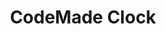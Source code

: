 ---
title: CodeMade Clock
sections:
  - section_id: features
    type: section_content
    background: gray
    image: images/hero-clocks.png
    title: 🕒 Never miss a beat
    content: >-
      Ever been late for a meeting because you were just too focussed on another task?
      Even when you have reminders set, time just slips by and "just five minutes" turns into an hour.
      Sometimes the simplest solution is also the best one!
       
      Clock is a beautiful, customizable analog clock for Windows that always stays on top of other windows so you always know what time it is! 


      * 8 different skins

      * Works great at any screen size
      
      * 🤑 free and [❤ open source](https://github.com/LBognanni/CodeMadeClock/)

    actions:
      - label: 🔽 Download now
        url: https://github.com/LBognanni/CodeMadeClock/releases/
  - section_id: gallery
    type: section_gallery
    background: white
    title: Screenshots
    gallery:
      - image: "/clock/white.png"
        alt: "image 1"
      - image: "/clock/blue.png"
        alt: "image 2"
      - image: "/clock/red.png"
        alt: "image 3"
      - image: "/clock/flat.png"
        alt: "image 1"
  - section_id: faq
    type: section_faq
    background: gray
    title: Frequently Asked Questions
    subtitle: ''
    faq_items:
      - question: Can I create my own Clock skin?
        answer: >-
          Absolutely! Clock uses a simple `json` structure to define how a clock face should look like.
          You don't even need Photoshop or any graphic editor to start!
          You can find more resources in the [skin creator page](/clock/how-to-create-skins)
      - question: I found a bug, or want to discuss a new feature
        answer: >-
          Head over [the issue page on github](https://github.com/LBognanni/CodeMadeClock/issues) and create a new bug or feature request, contributions are always welcome! If you like coding, you can also fork the repo and submit a pull request 😉
      - question: Will you make a version for Mac or Linux?
        answer: >-
          Unfortunately, I have no plan to do this at the moment. Clock is tightly tied to various Windows-only technologies such as GDIPlus and Windows Forms and it would look more like a rewrite than a simple change.
layout: landing
---